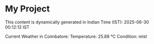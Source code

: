 # My Project

This content is dynamically generated in Indian Time (IST): 2025-06-30 00:12:12 IST


Current Weather in Coimbatore:
Temperature: 25.88 °C
Condition: mist
